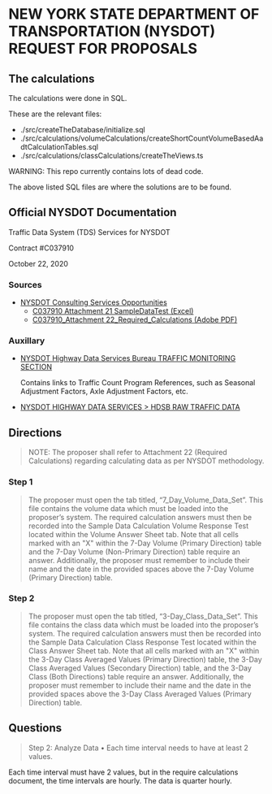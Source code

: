 # NEW YORK STATE DEPARTMENT OF TRANSPORTATION (NYSDOT) REQUEST FOR PROPOSALS

## The calculations

The calculations were done in SQL.

These are the relevant files:

* ./src/createTheDatabase/initialize.sql
* ./src/calculations/volumeCalculations/createShortCountVolumeBasedAadtCalculationTables.sql
* ./src/calculations/classCalculations/createTheViews.ts

WARNING: This repo currently contains lots of dead code.

The above listed SQL files are where the solutions are to be found.

## Official NYSDOT Documentation

Traffic Data System (TDS) Services for NYSDOT

Contract #C037910

October 22, 2020

### Sources

* [NYSDOT Consulting Services Opportunities](
    https://www.dot.ny.gov/doing-business/opportunities/consult-opportunities
  )
  * [C037910 Attachment 21 SampleDataTest (Excel)](
      https://www.dot.ny.gov/portal/pls/portal/MEXIS_APP.BC_CONSULTING_NONAE_ADMIN.VIEWFILE?p_file_id=36656
    )
  * [C037910_Attachment 22_Required_Calculations (Adobe PDF)](
      https://www.dot.ny.gov/portal/pls/portal/MEXIS_APP.BC_CONSULTING_NONAE_ADMIN.VIEWFILE?p_file_id=36703
    )

### Auxillary

* [NYSDOT Highway Data Services Bureau TRAFFIC MONITORING SECTION](
    https://www.dot.ny.gov/highway-data-services
  )

  Contains links to Traffic Count Program References, such as
    Seasonal Adjustment Factors,
    Axle Adjustment Factors,
    etc.

* [NYSDOT HIGHWAY DATA SERVICES > HDSB RAW TRAFFIC DATA](
    https://www.dot.ny.gov/divisions/engineering/technical-services/highway-data-services/hdsb
  )

## Directions

> NOTE: The proposer shall refer to Attachment 22 (Required Calculations)
> regarding calculating data as per NYSDOT methodology.

### Step 1

> The proposer must open the tab titled, “7_Day_Volume_Data_Set”. This file
> contains the volume data which must be loaded into the proposer’s system. The
> required calculation answers must then be recorded into the Sample Data
> Calculation Volume Response Test located within the Volume Answer Sheet tab.
> Note that all cells marked with an "X" within the 7-Day Volume (Primary
> Direction) table and the 7-Day Volume (Non-Primary Direction) table require an
> answer. Additionally, the proposer must remember to include their name and the
> date in the provided spaces above the 7-Day Volume (Primary Direction) table.

### Step 2

> The proposer must open the tab titled, “3-Day_Class_Data_Set”. This file
> contains the class data which must be loaded into the proposer’s system. The
> required calculation answers must then be recorded into the Sample Data
> Calculation Class Response Test located within the Class Answer Sheet tab.
> Note that all cells marked with an "X" within the 3-Day Class Averaged Values
> (Primary Direction) table, the 3-Day Class Averaged Values (Secondary
> Direction) table, and the 3-Day Class (Both Directions) table require an
> answer. Additionally, the proposer must remember to include their name and
> the date in the provided spaces above the 3-Day Class Averaged Values
> (Primary Direction) table.

## Questions

> Step 2: Analyze Data
> • Each time interval needs to have at least 2 values.

Each time interval must have 2 values, but in the require calculations document,
  the time intervals are hourly. The data is quarter hourly.
